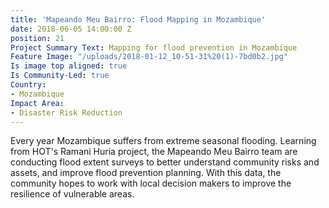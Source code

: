 ```yaml
---
title: 'Mapeando Meu Bairro: Flood Mapping in Mozambique'
date: 2018-06-05 14:00:00 Z
position: 21
Project Summary Text: Mapping for flood prevention in Mozambique
Feature Image: "/uploads/2018-01-12_10-51-31%20(1)-7bd0b2.jpg"
Is image top aligned: true
Is Community-Led: true
Country:
- Mozambique
Impact Area:
- Disaster Risk Reduction
---
```


Every year Mozambique suffers from extreme seasonal flooding. Learning from HOT's Ramani Huria project, the Mapeando Meu Bairro team are conducting flood extent surveys to better understand community risks and assets, and improve flood prevention planning. With this data, the community hopes to work with local decision makers to improve the resilience of vulnerable areas.